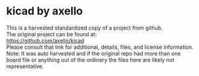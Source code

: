 
# kicad by axello  
This is a harvested standardized copy of a project from github.  
The original project can be found at:  
https://github.com/axello/kicad  
Please consult that link for additional, details, files, and license information.  
Note: It was auto harvested and if the original repo had more than one board file or anything out of the ordinary the files here are likely not representative.  
    